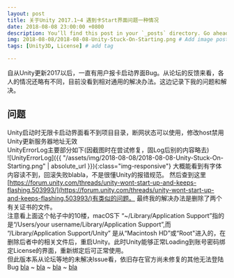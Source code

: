 ```yaml
---
layout: post
title: 关于Unity 2017.1~4 遇到卡Start界面问题一种情况
date: 2018-08-08 23:00:00 +0800
description: You’ll find this post in your `_posts` directory. Go ahead and edit it and re-build the site to see your changes. # Add post description (optional)
img: 2018-08-08/2018-08-08-Unity-Stuck-On-Starting.png # Add image post (optional)
tags: [Unity3D, License] # add tag

---
```

自从Unity更新2017以后，一直有用户报卡启动界面Bug。从论坛的反馈来看，各人的情况还略有不同，目前没看到相对通用的解决办法。这边记录下我的问题和解决。
## 问题
Unity启动时无限卡启动界面看不到项目目录，断网状态可以使用，修改host禁用Unity更新服务器地址无效  
UnityErrorLog主要部分如下(因截图时在尝试修复，固Log后别的内容略去)  
![UnityErrorLog]({{ "/assets/img/2018-08-08/2018-08-08-Unity-Stuck-On-Starting.png" | absolute_url }}){:class="img-responsive"}
大概能看到有字体内容读不到，回滚失败blabla，不是很懂Unity的报错规范。
然后查到这里[https://forum.unity.com/threads/unity-wont-start-up-and-keeps-flashing.503993/](https://forum.unity.com/threads/unity-wont-start-up-and-keeps-flashing.503993/)有类似的问题。
最终我的解决办法是删除了两个有关证书的文件。  
注意看上面这个帖子中的10楼，macOS下 “~/Library/Application Support”指的是“/Users/your username/Library/Application Support”,而 “/Library/Application Support/Unity” 是从“Macintosh HD”或“Root"进入的，在删除后者中的相关文件后，重启Unity。此时Unity能够正常Loading到账号密码绑定License的界面，重新绑定后可正常使用。  
但此版本系从论坛等地的未解决Issue看，依旧存在官方尚未修复的其他无法登陆Bug 
[bla](https://forum.unity.com/threads/cannot-open-projects-in-online-mode.497855/) ~
[bla](https://answers.unity.com/questions/1305457/unity-editor-wont-open-project.html) ~ 
[bla](https://forum.unity.com/threads/unity-doesnt-open-from-unity-hub.524320/) ~ 
[bla](https://forum.unity.com/threads/unity-launching-fail.497989/)